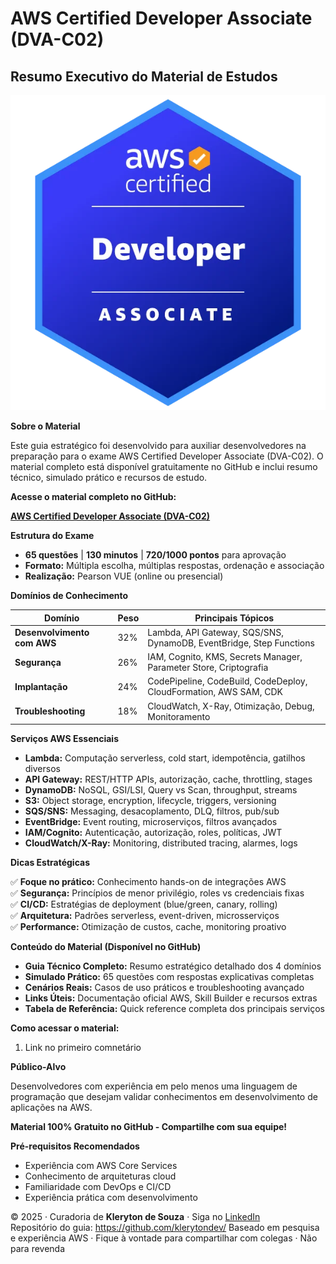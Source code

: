 # AWS Certified Developer Associate (DVA-C02)
## Resumo Executivo do Material de Estudos

<div align="center">
<img src="image.png" alt="AWS Certified Developer Associate DVA-C02" />
</div>

**Sobre o Material**

Este guia estratégico foi desenvolvido para auxiliar desenvolvedores na preparação para o exame AWS Certified Developer Associate (DVA-C02). O material completo está disponível gratuitamente no GitHub e inclui resumo técnico, simulado prático e recursos de estudo.

**Acesse o material completo no GitHub:** 

**[AWS Certified Developer Associate (DVA-C02)](https://github.com/klerytondev/aws-certified-developer-associate-dva-c0)**

**Estrutura do Exame**
- **65 questões** | **130 minutos** | **720/1000 pontos** para aprovação
- **Formato:** Múltipla escolha, múltiplas respostas, ordenação e associação
- **Realização:** Pearson VUE (online ou presencial)

**Domínios de Conhecimento**

| Domínio | Peso | Principais Tópicos |
|---------|------|-------------------|
| **Desenvolvimento com AWS** | 32% | Lambda, API Gateway, SQS/SNS, DynamoDB, EventBridge, Step Functions |
| **Segurança** | 26% | IAM, Cognito, KMS, Secrets Manager, Parameter Store, Criptografia |
| **Implantação** | 24% | CodePipeline, CodeBuild, CodeDeploy, CloudFormation, AWS SAM, CDK |
| **Troubleshooting** | 18% | CloudWatch, X-Ray, Otimização, Debug, Monitoramento |

**Serviços AWS Essenciais**

- **Lambda:** Computação serverless, cold start, idempotência, gatilhos diversos
- **API Gateway:** REST/HTTP APIs, autorização, cache, throttling, stages
- **DynamoDB:** NoSQL, GSI/LSI, Query vs Scan, throughput, streams
- **S3:** Object storage, encryption, lifecycle, triggers, versioning
- **SQS/SNS:** Messaging, desacoplamento, DLQ, filtros, pub/sub
- **EventBridge:** Event routing, microserviços, filtros avançados
- **IAM/Cognito:** Autenticação, autorização, roles, políticas, JWT
- **CloudWatch/X-Ray:** Monitoring, distributed tracing, alarmes, logs

**Dicas Estratégicas**

✅ **Foque no prático:** Conhecimento hands-on de integrações AWS  
✅ **Segurança:** Princípios de menor privilégio, roles vs credenciais fixas  
✅ **CI/CD:** Estratégias de deployment (blue/green, canary, rolling)  
✅ **Arquitetura:** Padrões serverless, event-driven, microsserviços  
✅ **Performance:** Otimização de custos, cache, monitoring proativo  

**Conteúdo do Material (Disponível no GitHub)**

- **Guia Técnico Completo:** Resumo estratégico detalhado dos 4 domínios
- **Simulado Prático:** 65 questões com respostas explicativas completas
- **Cenários Reais:** Casos de uso práticos e troubleshooting avançado
- **Links Úteis:** Documentação oficial AWS, Skill Builder e recursos extras
- **Tabela de Referência:** Quick reference completa dos principais serviços

**Como acessar o material:**
1. Link no primeiro comnetário

**Público-Alvo**

Desenvolvedores com experiência em pelo menos uma linguagem de programação que desejam validar conhecimentos em desenvolvimento de aplicações na AWS.

**Material 100% Gratuito no GitHub - Compartilhe com sua equipe!**

**Pré-requisitos Recomendados**
- Experiência com AWS Core Services
- Conhecimento de arquiteturas cloud
- Familiaridade com DevOps e CI/CD
- Experiência prática com desenvolvimento


© 2025 · Curadoria de **Kleryton de Souza** · Siga no [LinkedIn](https://www.linkedin.com/in/kleryton-souza/)  
Repositório do guia: https://github.com/klerytondev/
Baseado em pesquisa e experiência AWS · Fique à vontade para compartilhar com colegas · Não para revenda
